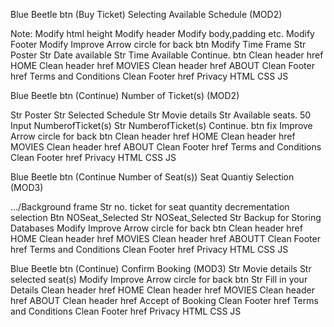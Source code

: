 Blue Beetle btn (Buy Ticket) Selecting Available Schedule (MOD2)

Note:
Modify html height
Modify header
Modify body,padding etc.
Modify Footer
Modify Improve Arrow circle for back btn
Modify Time Frame
Str Poster
Str Date available
Str Time Available
Continue. btn
Clean header href HOME
Clean header href MOVIES
Clean header href ABOUT
Clean Footer href Terms and Conditions
Clean Footer href Privacy
HTML
CSS 
JS



Blue Beetle btn (Continue) Number of Ticket(s) (MOD2)

Str Poster
Str Selected Schedule
Str Movie details
Str Available seats. 50
Input NumberofTicket(s) 
Str NumberofTicket(s)
Continue. btn
fix Improve Arrow circle for back btn
Clean header href HOME
Clean header href MOVIES
Clean header href ABOUT
Clean Footer href Terms and Conditions
Clean Footer href Privacy
HTML
CSS 
JS


Blue Beetle btn (Continue Number of Seat(s)) Seat Quantiy Selection (MOD3)

.../Background frame
Str no. ticket for seat quantity decrementation selection 
Btn NOSeat_Selected 
Str NOSeat_Selected 
Str Backup for Storing Databases
Modify Improve Arrow circle for back btn
Clean header href HOME
Clean header href MOVIES
Clean header href ABOUTT
Clean Footer href Terms and Conditions
Clean Footer href Privacy
HTML
CSS 
JS 



Blue Beetle btn (Continue) Confirm Booking (MOD3) 
Str Movie details
Str selected seat(s)
Modify Improve Arrow circle for back btn
Str Fill in your Details
Clean header href HOME
Clean header href MOVIES
Clean header href ABOUT
Clean header href Accept of Booking
Clean Footer href Terms and Conditions
Clean Footer href Privacy
HTML
CSS 
JS 

